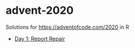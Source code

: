 # advent-2020

Solutions for https://adventofcode.com/2020 in R

* [Day 1: Report Repair](day01.md)
